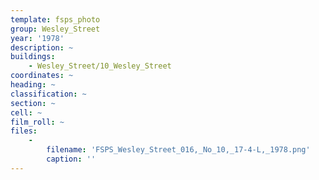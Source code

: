 ```yaml
---
template: fsps_photo
group: Wesley_Street
year: '1978'
description: ~
buildings:
    - Wesley_Street/10_Wesley_Street
coordinates: ~
heading: ~
classification: ~
section: ~
cell: ~
film_roll: ~
files:
    -
        filename: 'FSPS_Wesley_Street_016,_No_10,_17-4-L,_1978.png'
        caption: ''
---
```


